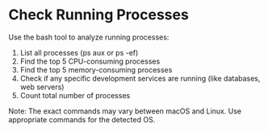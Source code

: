 # Check Running Processes

Use the bash tool to analyze running processes:

1. List all processes (ps aux or ps -ef)
2. Find the top 5 CPU-consuming processes
3. Find the top 5 memory-consuming processes
4. Check if any specific development services are running (like databases, web servers)
5. Count total number of processes

Note: The exact commands may vary between macOS and Linux. Use appropriate commands for the detected OS.
